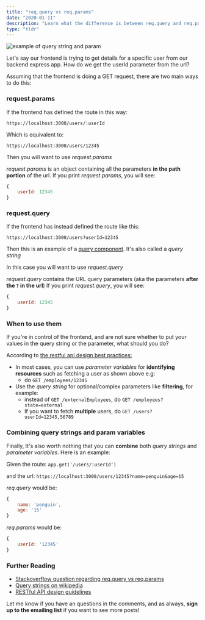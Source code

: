 ```yaml
---
title: "req.query vs req.params"
date: "2020-01-11"
description: "Learn what the difference is between req.query and req.params for node, and when to use a query string vs when to use parameter variables."
type: "tldr"
---
```


![example of query string and param](/queryParamExample.png "example of query string and param")

Let's say our frontend is trying to get details for a specific user from our backend express app. How do we get the userId parameter from the url?

Assuming that the frontend is doing a GET request, there are two main ways to do this:

### request.params

If the frontend has defined the route in this way:

`https://localhost:3000/users/:userId`

Which is equivalent to:

`https://localhost:3000/users/12345`

Then you will want to use *request.params*

*request.params* is an object containing all the parameters **in the path portion** of the url. If you print *request.params*, you will see:

```js
{
    userId: 12345
}
```

### request.query

If the frontend has instead defined the route like this:

`https://localhost:3000/users?userId=12345`

Then this is an example of a [query component](https://tools.ietf.org/html/rfc3986#section-3.4). It's also called a *query string*

In this case you will want to use *request.query*

*request.query* contains the URL query parameters (aka the parameters **after the `?` in the url**) If you print *request.query*, you will see:

```js
{
    userId: 12345
}
```

### When to use them

If you're in control of the frontend, and are not sure whether to put your values in the query string or the parameter, what should you do?

According to [the restful api design best practices:](https://phauer.com/2015/restful-api-design-best-practices/)

- In most cases, you can use *parameter variables* for **identifying resources** such as fetching a user as shown above e.g:
  - do `GET /employees/12345`
- Use the *query string* for optional/complex parameters like **filtering**, for example:
  - instead of `GET /externalEmployees`, do `GET /employees?state=external`
  - If you want to fetch **multiple** users, do `GET /users?userId=12345,56789`

### Combining query strings and param variables

Finally, It's also worth nothing that you can **combine** both *query strings* and *parameter variables*. Here is an example:

Given the route: `app.get('/users/:userId')` 

and the url: `https://localhost:3000/users/12345?name=penguin&age=15` 

*req.query* would be:

```jsx
{
    name: 'penguin',
    age: '15'
}
```

*req.params* would be:

```jsx
{
    userId: '12345'
}
```

### Further Reading

- [Stackoverflow question regarding req.query vs req.params](https://stackoverflow.com/questions/14417592/node-js-difference-between-req-query-and-req-params)
- [Query strings on wikipedia](https://en.wikipedia.org/wiki/Query_string)
- [RESTful API design guidelines](https://hackernoon.com/restful-api-designing-guidelines-the-best-practices-60e1d954e7c9)

Let me know if you have an questions in the comments, and as always, **sign up to the emailing list** if you want to see more posts!
